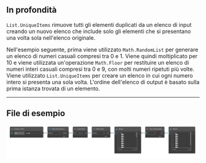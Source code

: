 ## In profondità
`List.UniqueItems` rimuove tutti gli elementi duplicati da un elenco di input creando un nuovo elenco che include solo gli elementi che si presentano una volta sola nell'elenco originale.

Nell'esempio seguente, prima viene utilizzato `Math.RandomList` per generare un elenco di numeri casuali compresi tra 0 e 1. Viene quindi moltiplicato per 10 e viene utilizzata un'operazione `Math.Floor` per restituire un elenco di numeri interi casuali compresi tra 0 e 9, con molti numeri ripetuti più volte. Viene utilizzato `List.UniqueItems` per creare un elenco in cui ogni numero intero si presenta una sola volta. L'ordine dell'elenco di output è basato sulla prima istanza trovata di un elemento.
___
## File di esempio

![List.UniqueItems](./DSCore.List.UniqueItems_img.jpg)
